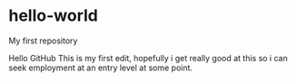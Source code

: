 # hello-world
My first repository

Hello GitHub
This is my first edit, hopefully i get really good at this so i can seek employment at an entry level at some point.
